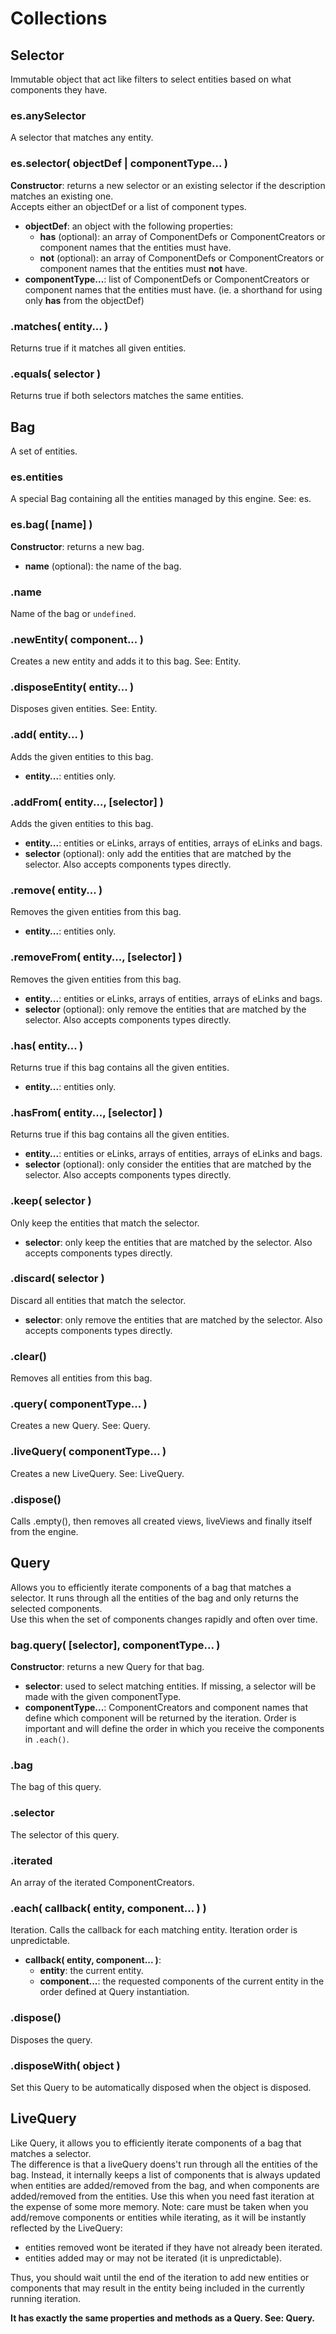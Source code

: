 Collections
===========


## Selector

Immutable object that act like filters to select entities based on what components they have. 

### es.anySelector
A selector that matches any entity.

### es.selector( objectDef | componentType... )
**Constructor**: returns a new selector or an existing selector if the description matches an existing one.  
Accepts either an objectDef or a list of component types.
- **objectDef**: an object with the following properties:
    - **has** (optional): an array of ComponentDefs or ComponentCreators or component names that the entities must have.
    - **not** (optional): an array of ComponentDefs or ComponentCreators or component names that the entities must **not** have.
- **componentType...**: list of ComponentDefs or ComponentCreators or component names that the entities must have. (ie. a shorthand for using only **has** from the objectDef)

### .matches( entity... )
Returns true if it matches all given entities.

### .equals( selector )
Returns true if both selectors matches the same entities.


## Bag

A set of entities.

### es.entities
A special Bag containing all the entities managed by this engine. See: es.

### es.bag( [name] )
**Constructor**: returns a new bag.
- **name** (optional): the name of the bag.

### .name
Name of the bag or `undefined`.

### .newEntity( component... )
Creates a new entity and adds it to this bag. See: Entity.

### .disposeEntity( entity... )
Disposes given entities. See: Entity.

### .add( entity... )
Adds the given entities to this bag.
- **entity...**: entities only.

### .addFrom( entity..., [selector] )
Adds the given entities to this bag.
- **entity...**: entities or eLinks, arrays of entities, arrays of eLinks and bags.
- **selector** (optional): only add the entities that are matched by the selector. Also accepts components types directly.

### .remove( entity... )
Removes the given entities from this bag.
- **entity...**: entities only.

### .removeFrom( entity..., [selector] )
Removes the given entities from this bag.
- **entity...**: entities or eLinks, arrays of entities, arrays of eLinks and bags.
- **selector** (optional): only remove the entities that are matched by the selector. Also accepts components types directly.

### .has( entity... )
Returns true if this bag contains all the given entities.
- **entity...**: entities only.

### .hasFrom( entity..., [selector] )
Returns true if this bag contains all the given entities.
- **entity...**: entities or eLinks, arrays of entities, arrays of eLinks and bags.
- **selector** (optional): only consider the entities that are matched by the selector. Also accepts components types directly.

### .keep( selector )
Only keep the entities that match the selector.
- **selector**: only keep the entities that are matched by the selector. Also accepts components types directly.

### .discard( selector )
Discard all entities that match the selector.
- **selector**: only remove the entities that are matched by the selector. Also accepts components types directly.

### .clear()
Removes all entities from this bag.

### .query( componentType... )
Creates a new Query. See: Query.

### .liveQuery( componentType... )
Creates a new LiveQuery. See: LiveQuery.

### .dispose()
Calls .empty(), then removes all created views, liveViews and finally itself from the engine.


## Query

Allows you to efficiently iterate components of a bag that matches a selector. It runs through all the entities of the bag and only returns the selected components.  
Use this when the set of components changes rapidly and often over time.

### bag.query( [selector], componentType... )
**Constructor**: returns a new Query for that bag.
- **selector**: used to select matching entities. If missing, a selector will be made with the given componentType.
- **componentType...**: ComponentCreators and component names that define which component will be returned by the iteration. Order is important and will define the order in which you receive the components in `.each()`.

### .bag
The bag of this query.

### .selector
The selector of this query.

### .iterated
An array of the iterated ComponentCreators.

### .each( callback( entity, component... ) )
Iteration. Calls the callback for each matching entity. Iteration order is unpredictable.
- **callback( entity, component... )**: 
    - **entity**: the current entity.
    - **component...**: the requested components of the current entity in the order defined at Query instantiation.

### .dispose()
Disposes the query.

### .disposeWith( object )
Set this Query to be automatically disposed when the object is disposed.


## LiveQuery

Like Query, it allows you to efficiently iterate components of a bag that matches a selector.  
The difference is that a liveQuery doens't run through all the entities of the bag. Instead, it internally keeps a list of components that is always updated when entities are added/removed from the bag, and when components are added/removed from the entities.
Use this when you need fast iteration at the expense of some more memory.
Note: care must be taken when you add/remove components or entities while iterating, as it will be instantly reflected by the LiveQuery:
- entities removed wont be iterated if they have not already been iterated.
- entities added may or may not be iterated (it is unpredictable).

Thus, you should wait until the end of the iteration to add new entities or components that may result in the entity being included in the currently running iteration.

**It has exactly the same properties and methods as a Query. See: Query.**
